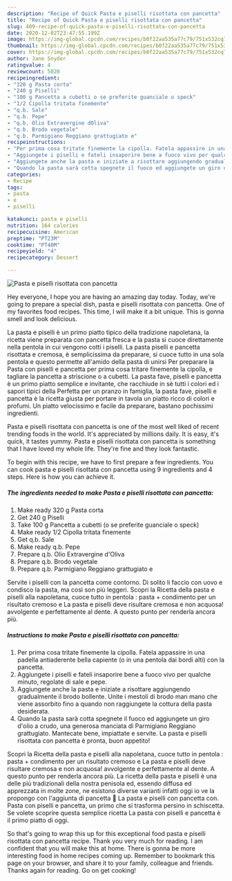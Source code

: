 ```yaml
---
description: "Recipe of Quick Pasta e piselli risottata con pancetta"
title: "Recipe of Quick Pasta e piselli risottata con pancetta"
slug: 409-recipe-of-quick-pasta-e-piselli-risottata-con-pancetta
date: 2020-12-02T23:47:55.199Z
image: https://img-global.cpcdn.com/recipes/b0f22aa535a77c79/751x532cq70/pasta-e-piselli-risottata-con-pancetta-recipe-main-photo.jpg
thumbnail: https://img-global.cpcdn.com/recipes/b0f22aa535a77c79/751x532cq70/pasta-e-piselli-risottata-con-pancetta-recipe-main-photo.jpg
cover: https://img-global.cpcdn.com/recipes/b0f22aa535a77c79/751x532cq70/pasta-e-piselli-risottata-con-pancetta-recipe-main-photo.jpg
author: Jane Snyder
ratingvalue: 4
reviewcount: 5020
recipeingredient:
- "320 g Pasta corta"
- "240 g Piselli"
- "100 g Pancetta a cubetti o se preferite guanciale o speck"
- "1/2 Cipolla tritata finemente"
- "q.b. Sale"
- "q.b. Pepe"
- "q.b. Olio Extravergine dOliva"
- "q.b. Brodo vegetale"
- "q.b. Parmigiano Reggiano grattugiato e"
recipeinstructions:
- "Per prima cosa tritate finemente la cipolla. Fatela appassire in una padella antiaderente bella capiente (o in una pentola dai bordi alti) con la pancetta."
- "Aggiungete i piselli e fateli insaporire bene a fuoco vivo per qualche minuto, regolate di sale e pepe."
- "Aggiungete anche la pasta e iniziate a risottare aggiungendo gradualmente il brodo bollente. Unite i mestoli di brodo man mano che viene assorbito fino a quando non raggiungete la cottura della pasta desiderata."
- "Quando la pasta sarà cotta spegnete il fuoco ed aggiungete un giro d&#39;olio a crudo, una generosa manciata di Parmigiano Reggiano grattugiato. Mantecate bene, impiattate e servite. La pasta e piselli risottata con pancetta è pronta, buon appetito!"
categories:
- Recipe
tags:
- pasta
- e
- piselli

katakunci: pasta e piselli 
nutrition: 164 calories
recipecuisine: American
preptime: "PT23M"
cooktime: "PT40M"
recipeyield: "4"
recipecategory: Dessert

---
```



![Pasta e piselli risottata con pancetta](https://img-global.cpcdn.com/recipes/b0f22aa535a77c79/751x532cq70/pasta-e-piselli-risottata-con-pancetta-recipe-main-photo.jpg)

Hey everyone, I hope you are having an amazing day today. Today, we're going to prepare a special dish, pasta e piselli risottata con pancetta. One of my favorites food recipes. This time, I will make it a bit unique. This is gonna smell and look delicious.

La pasta e piselli è un primo piatto tipico della tradizione napoletana, la ricetta viene preparata con pancetta fresca e la pasta si cuoce direttamente nella pentola in cui vengono cotti i piselli. La pasta piselli e pancetta risottata e cremosa, è semplicissima da preparare, si cuoce tutto in una sola pentola e questo permette all&#39;amido della pasta di unirsi Per preparare la Pasta con piselli e pancetta per prima cosa tritare finemente la cipolla, e tagliare la pancetta a striscione o a cubetti. La pasta fave, piselli e pancetta è un primo piatto semplice e invitante, che racchiude in sè tutti i colori ed i sapori tipici della Perfetta per un pranzo in famiglia, la pasta fave, piselli e pancetta è la ricetta giusta per portare in tavola un piatto ricco di colori e profumi. Un piatto velocissimo e facile da preparare, bastano pochissimi ingredienti.

Pasta e piselli risottata con pancetta is one of the most well liked of recent trending foods in the world. It's appreciated by millions daily. It is easy, it's quick, it tastes yummy. Pasta e piselli risottata con pancetta is something that I have loved my whole life. They're fine and they look fantastic.


To begin with this recipe, we have to first prepare a few ingredients. You can cook pasta e piselli risottata con pancetta using 9 ingredients and 4 steps. Here is how you can achieve it.

<!--inarticleads1-->

##### The ingredients needed to make Pasta e piselli risottata con pancetta:

1. Make ready 320 g Pasta corta
1. Get 240 g Piselli
1. Take 100 g Pancetta a cubetti (o se preferite guanciale o speck)
1. Make ready 1/2 Cipolla tritata finemente
1. Get q.b. Sale
1. Make ready q.b. Pepe
1. Prepare q.b. Olio Extravergine d&#39;Oliva
1. Prepare q.b. Brodo vegetale
1. Prepare q.b. Parmigiano Reggiano grattugiato e


Servite i piselli con la pancetta come contorno. Di solito li faccio con uovo e condisco la pasta, ma così son più leggeri. Scopri la Ricetta della pasta e piselli alla napoletana, cuoce tutto in pentola : pasta + condimento per un risultato cremoso e La pasta e piselli deve risultare cremosa e non acquosa! avvolgente e perfettamente al dente. A questo punto per renderla ancora più. 

<!--inarticleads2-->

##### Instructions to make Pasta e piselli risottata con pancetta:

1. Per prima cosa tritate finemente la cipolla. Fatela appassire in una padella antiaderente bella capiente (o in una pentola dai bordi alti) con la pancetta.
1. Aggiungete i piselli e fateli insaporire bene a fuoco vivo per qualche minuto, regolate di sale e pepe.
1. Aggiungete anche la pasta e iniziate a risottare aggiungendo gradualmente il brodo bollente. Unite i mestoli di brodo man mano che viene assorbito fino a quando non raggiungete la cottura della pasta desiderata.
1. Quando la pasta sarà cotta spegnete il fuoco ed aggiungete un giro d&#39;olio a crudo, una generosa manciata di Parmigiano Reggiano grattugiato. Mantecate bene, impiattate e servite. La pasta e piselli risottata con pancetta è pronta, buon appetito!


Scopri la Ricetta della pasta e piselli alla napoletana, cuoce tutto in pentola : pasta + condimento per un risultato cremoso e La pasta e piselli deve risultare cremosa e non acquosa! avvolgente e perfettamente al dente. A questo punto per renderla ancora più. La ricetta della pasta e piselli è una delle più tradizionali della nostra penisola ed, essendo diffusa ed apprezzata in molte zone, ne esistono diverse varianti infatti oggi io ve la propongo con l&#39;aggiunta di pancetta 🙂 La pasta e piselli con pancetta con. Pasta con piselli e pancetta, un primo che si trasforma persino in schiscetta. Se volete scoprire questa semplice ricetta La pasta con piselli e pancetta è il primo piatto di oggi. 

So that's going to wrap this up for this exceptional food pasta e piselli risottata con pancetta recipe. Thank you very much for reading. I am confident that you will make this at home. There is gonna be more interesting food in home recipes coming up. Remember to bookmark this page on your browser, and share it to your family, colleague and friends. Thanks again for reading. Go on get cooking!
